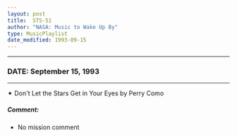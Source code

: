 ```yaml
---
layout: post
title:  STS-51
author: "NASA: Music to Wake Up By"
type: MusicPlaylist
date_modified: 1993-09-15
---
```


----
### DATE: September 15, 1993
----
✦ Don't Let the Stars Get in Your Eyes by Perry Como

##### Comment:
* No mission comment
